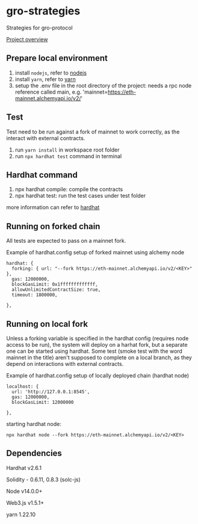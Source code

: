 # gro-strategies
Strategies for gro-protocol

[Project overview](https://docs.google.com/spreadsheets/d/1hXfzm3FTHXznesnYs-yb2gjZjfrQQKcn_lAkGmb2T_4/edit?usp=sharing)

## Prepare local environment

1. install `nodejs`, refer to [nodejs](https://nodejs.org/en/)
2. install `yarn`, refer to [yarn](https://classic.yarnpkg.com/en/)
3. setup the .env file in the root directory of the project:
    needs a rpc node reference called main, e.g. 'mainnet=https://eth-mainnet.alchemyapi.io/v2/<KEY>'

## Test

Test need to be run against a fork of mainnet to work correctly, as the interact with external contracts.
1. run `yarn install` in workspace root folder
2. run `npx hardhat test` command in terminal

## Hardhat command

1. npx hardhat compile: compile the contracts
2. npx hardhat test: run the test cases under test folder

more information can refer to [hardhat](https://hardhat.org/getting-started/#quick-start)

## Running on forked chain
All tests are expected to pass on a mainnet fork.

Example of hardhat.config setup of forked mainnet using alchemy node
```
hardhat: {
  forking: { url: "--fork https://eth-mainnet.alchemyapi.io/v2/<KEY>"  },
  gas: 12000000,
  blockGasLimit: 0x1fffffffffffff,
  allowUnlimitedContractSize: true,                   
  timeout: 1800000,
          
},                          
```

## Running on local fork
Unless a forking variable is specified in the hardhat config (requires node access to be run), the system
will deploy on a harhat fork, but a separate one can be started using hardhat.
Some test (smoke test with the word mainnet in the title) aren't supposed to complete on a local branch,
as they depend on interactions with external contracts.

Example of hardhat.config setup of locally deployed chain (hardhat node)

```
localhost: {
  url: 'http://127.0.0.1:8545',
  gas: 12000000,
  blockGasLimit: 12000000
      
},                        
```

starting hardhat node:
```
npx hardhat node --fork https://eth-mainnet.alchemyapi.io/v2/<KEY>
```


## Dependencies

Hardhat v2.6.1

Solidity - 0.6.11, 0.8.3 (solc-js)

Node v14.0.0+


Web3.js v1.5.1+

yarn 1.22.10

